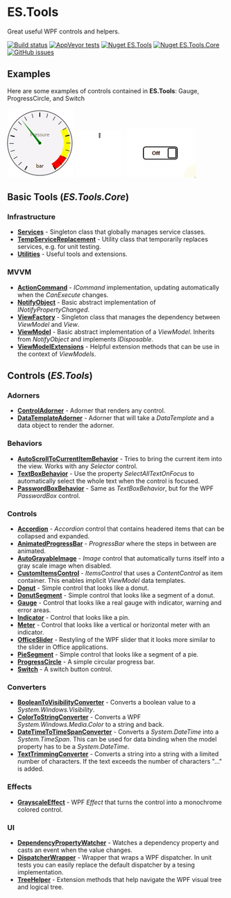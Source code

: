 # ES.Tools

Great useful WPF controls and helpers.

[![Build status](https://ci.appveyor.com/api/projects/status/jd0r84sejxmxysr3?svg=true)](https://ci.appveyor.com/project/pschimmel/es-tools)
[![AppVeyor tests](https://img.shields.io/appveyor/tests/pschimmel/es-tools)](https://ci.appveyor.com/project/pschimmel/es-tool)
[![Nuget ES.Tools](https://img.shields.io/nuget/v/ES.Tools?label=ES.Tools&logo=nuget)](https://www.nuget.org/packages/ES.Tools/)
[![Nuget ES.Tools.Core](https://img.shields.io/nuget/v/ES.Tools.Core?label=ES.Tools.Core&logo=nuget)](https://www.nuget.org/packages/ES.Tools.Core/)
[![GitHub issues](https://img.shields.io/github/issues/pschimmel/es.tools)](https://github.com/pschimmel/ES.Tools/issues)

## Examples

Here are some examples of controls contained in **ES.Tools**: Gauge, ProgressCircle, and Switch

![Gauge example](Documentation/Images/Gauge.gif "Gauge")
![ProgressCircle example](Documentation/Images/IntermediateProgressCircle.gif "ProgressCircle")
![Switch example](Documentation/Images/Switch.gif "Switch")

## Basic Tools (*ES.Tools.Core*)

### Infrastructure

- [**Services**](Documentation/Services.md) - Singleton class that globally manages service classes.
- [**TempServiceReplacement**](Documentation/TempServiceReplacement.md) - Utility class that temporarily replaces services, e.g. for unit testing.
- [**Utilities**](Documentation/Utilities.md) - Useful tools and extensions.

### MVVM

- [**ActionCommand**](Documentation/ActionCommand.md) - *ICommand* implementation, updating automatically when the *CanExecute* changes.
- [**NotifyObject**](Documentation/NotifyObject.md) - Basic abstract implementation of *INotifyPropertyChanged*.
- [**ViewFactory**](Documentation/ViewFactory.md) - Singleton class that manages the dependency between *ViewModel* and *View*.
- [**ViewModel**](Documentation/ViewModel.md) - Basic abstract implementation of a *ViewModel*. Inherits from *NotifyObject* and implements *IDisposable*.
- [**ViewModelExtensions**](Documentation/ViewModelExtensions.md) - Helpful extension methods that can be use in the context of *ViewModels*.

## Controls (*ES.Tools*)

### Adorners

- [**ControlAdorner**](Documentation/ControlAdorner.md) - Adorner that renders any control.
- [**DataTemplateAdorner**](Documentation/DataTemplateAdorner.md) - Adorner that will take a *DataTemplate* and a data object to render the adorner.

### Behaviors

- [**AutoScrollToCurrentItemBehavior**](Documentation/AutoScrollToCurrentItemBehavior.md) - Tries to bring the current item into the view. Works with any *Selector* control. 
- [**TextBoxBehavior**](Documentation/TextBoxBehavior.md) - Use the property *SelectAllTextOnFocus* to automatically select the whole text when the control is focused. 
- [**PasswordBoxBehavior**](Documentation/PasswordBoxBehavior.md) - Same as *TextBoxBehavior*, but for the WPF *PasswordBox* control.
 
### Controls

- [**Accordion**](Documentation/Accordion.md) - *Accordion* control that contains headered items that can be collapsed and expanded.
- [**AnimatedProgressBar**](Documentation/AnimatedProgressBar.md) - *ProgressBar* where the steps in between are animated.
- [**AutoGrayableImage**](Documentation/AutoGrayableImage.md) - *Image* control that automatically turns itself into a gray scale image when disabled.
- [**CustomItemsControl**](Documentation/CustomItemsControl.md) - *ItemsControl* that uses a *ContentControl* as item container. This enables implicit *ViewModel* data templates.
- [**Donut**](Documentation/Donut.md) - Simple control that looks like a donut. 
- [**DonutSegment**](Documentation/DonutSegment.md) - Simple control that looks like a segment of a donut. 
- [**Gauge**](Documentation/Gauge.md) - Control that looks like a real gauge with indicator, warning and error areas. 
- [**Indicator**](Documentation/Indicators.md) - Control that looks like a pin. 
- [**Meter**](Documentation/Meter.md) - Control that looks like a vertical or horizontal meter with an indicator. 
- [**OfficeSlider**](Documentation/OfficeSlider.md) - Restyling of the WPF slider that it looks more similar to the slider in Office applications.
- [**PieSegment**](Documentation/PieSegment.md) - Simple control that looks like a segment of a pie.
- [**ProgressCircle**](Documentation/ProgressCircle.md) - A simple circular progress bar.
- [**Switch**](Documentation/Switch.md) - A switch button control.

### Converters

- [**BooleanToVisibilityConverter**](Documentation/Converters.md) - Converts a boolean value to a *System.Windows.Visibility*.
- [**ColorToStringConverter**](Documentation/Converters.md) - Converts a WPF *System.Windows.Media.Color* to a string and back.
- [**DateTimeToTimeSpanConverter**](Documentation/Converters.md) - Converts a *System.DateTime* into a *System.TimeSpan*. This can be used for data binding when the model property has to be a *System.DateTime*.
- [**TextTrimmingConverter**](Documentation/Converters.md) - Converts a string into a string with a limited number of characters. If the text exceeds the number of characters "..." is added.

### Effects

- [**GrayscaleEffect**](Documentation/GrayscaleEffect) - WPF *Effect* that turns the control into a monochrome colored control.

### UI

- [**DependencyPropertyWatcher**](Documentation/DependencyPropertyWatcher.md) - Watches a dependency property and casts an event when the value changes.
- [**DispatcherWrapper**](Documentation/DispatcherWrapper.md) - Wrapper that wraps a WPF dispatcher. In unit tests you can easily replace the default dispatcher by a tesing implementation.
- [**TreeHelper**](Documentation/TreeHelper.md) - Extension methods that help navigate the WPF visual tree and logical tree.